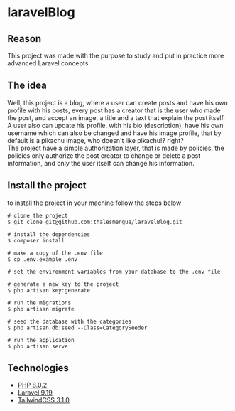 # laravelBlog

## Reason

This project was made with the purpose to study and put in practice more advanced Laravel concepts.

## The idea

Well, this project is a blog, where a user can create posts and have his own profile with his posts,
every post has a creator that is the user who made the post, and accept an image, a title and a text that explain
the post itself.
<br>
A user also can update his profile, with his bio (description), have his own username which can also be changed
and have his image profile, that by default is a pikachu image, who doesn't like pikachu!? right?
<br>
The project have a simple authorization layer, that is made by policies, the policies only authorize the post
creator to change or delete a post information, and only the user itself can change his information.

## Install the project

to install the project in your machine follow the steps below

```
# clone the project
$ git clone git@github.com:thalesmengue/laravelBlog.git

# install the dependencies
$ composer install

# make a copy of the .env file
$ cp .env.example .env

# set the environment variables from your database to the .env file

# generate a new key to the project
$ php artisan key:generate

# run the migrations
$ php artisan migrate

# seed the database with the categories
$ php artisan db:seed --Class=CategorySeeder

# run the application
$ php artisan serve
```

## Technologies
- [PHP 8.0.2](https://www.php.net/docs.php)
- [Laravel 9.19](https://laravel.com/docs/9.x)
- [TailwindCSS 3.1.0](https://tailwindcss.com/docs/installation)
